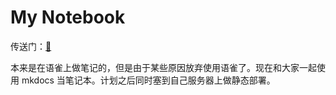 # My Notebook

传送门：[🔗](https://isshikihugh.github.io/notebook/)

本来是在语雀上做笔记的，但是由于某些原因放弃使用语雀了。现在和大家一起使用 mkdocs 当笔记本。计划之后同时塞到自己服务器上做静态部署。
